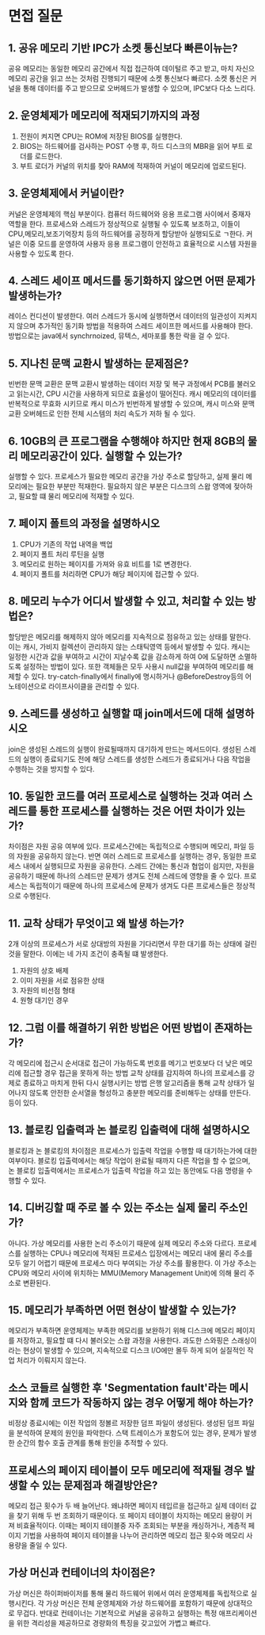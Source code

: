 # 면접 질문 


## 1. 공유 메모리 기반 IPC가 소켓 통신보다 빠른이뉴는?
공유 메모리는 동일한 메모리 공간에서 직접 접근하여 데이털르 주고 받고, 마치 자신으 메모리 공간을 읽고 쓰는 것처럼 진행되기 때문에 소켓 통신보다 빠르다.
소켓 통신은 커널을 통해 데이터를 주고 받으므로 오버헤드가 발생할 수 있으며, IPC보다 다소 느리다.

## 2. 운영체제가 메모리에 적재되기까지의 과정

1. 전원이 켜지면 CPU는 ROM에 저장된 BIOS를 실행한다.
2. BIOS는 하드웨어를 검사하는 POST 수행 후, 하드 디스크의 MBR을 읽어 부트 로더를 로드한다.
3. 부트 로더가 커널의 위치를 찾아 RAM에 적재하여 커널이 메모리에 업로드된다.

## 3. 운영체제에서 커널이란?

커널은 운영체제의 핵심 부분이다. 컴퓨터 하드웨어와 응용 프로그램 사이에서 중재자 역할을 한다.
프로세스와 스레드가 정상적으로 실행될 수 있도록 보조하고, 이들이 CPU,메모리,보조기억장치 등의 하드웨어를 공정하게 할당받아 실행되도로 ㄱ한다.
커널은 이중 모드를 운영하여 사용자 응용 프로그램이 안전하고 효율적으로 시스템 자원을 사용할 수 있도록 한다.

## 4. 스레드 세이프 메서드를 동기화하지 않으면 어떤 문제가 발생하는가?
레이스 컨디션이 발생한다. 여러 스레드가 동시에 실행하면서 데이터의 일관성이 지켜지지 않으며 추가적인 동기화 방법을 적용하여 스레드 세이프한 메서드를 사용해야 한다.
방법으로는 java에서 synchrnoized, 뮤텍스, 세마포를 통한 락을 걸 수 있다.

## 5. 지나친 문맥 교환시 발생하는 문제점은?
빈번한 문맥 교환은 문맥 교환시 발생하는 데이터 저장 및 복구 과정에서 PCB를 불러오고 읽는시간, CPU 시간을 사용하게 되므로 효율성이 떨어진다.
캐시 메모리의 데이터를 반복적으로 무효화 시키므로 캐시 미스가 빈번하게 발생할 수 있으며, 캐시 미스와 문맥 교환 오버헤드로 인한 전체 시스템의 처리 속도가 저하 될 수 있다.

## 6. 10GB의 큰 프로그램을 수행해야 하지만 현재 8GB의 물리 메모리공간이 있다. 실행할 수 있는가?
실행할 수 있다. 프로세스가 필요한 메모리 공간을 가상 주소로 할당하고, 실제 물리 메모리에는 필요한 부분만 적재한다.
필요하지 않은 부분은 디스크의 스왑 영역에 젖아하고, 필요할 떄 물리 메모리에 적재할 수 있다.


## 7. 페이지 폴트의 과정을 설명하시오
1. CPU가 기존의 작업 내역을 백업
2. 페이지 폴트 처리 루틴을 실행
3. 메모리로 원하는 페이지를 가져와 유효 비트를 1로 변경한다.
4. 페이지 폴트를 처리하면 CPU가 해당 페이지에 접근할 수 있다.

## 8. 메모리 누수가 어디서 발생할 수 있고, 처리할 수 있는 방법은?
할당받은 메모리를 해제하지 않아 메모리를 지속적으로 점유하고 있는 상태를 말한다. 이는 캐시, 가비지 컬렉션이 관리하지 않는 스태틱영역 등에서 발생할 수 있다.
캐시는 일정한 시간과 값을 부여하고 시간이 지날수록 값을 감소하게 하여 0에 도달하면 소멸하도록 설정하는 방법이 있다.
또한 객체들은 모두 사용시 null값을 부여하여 메모리를 해제할 수 있다. try-catch-finally에서 finally에 명시하거나 @BeforeDestroy등의 어노테이션으로 라이프사이클을 관리할 수 있다.

## 9. 스레드를 생성하고 실행할 때 join메서드에 대해 설명하시오
join은 생성된 스레드의 실행이 완료될때까지 대기하게 만드는 메서드이다.
생성된 스레드의 실행이 종료되기도 전에 해당 스레드를 생성한 스레드가 종료되거나 다음 작업을 수행하는 것을 방지할 수 있다.

## 10. 동일한 코드를 여러 프로세스로 실행하는 것과 여러 스레드를 통한 프로세스를 실행하는 것은 어떤 차이가 있는가?

차이점은 자원 공유 여부에 있다. 프로세스간에는 독립적으로 수행되며 메모리, 파일 등의 자원을 공유하지 않는다. 반면 여러 스레드로 프로세스를 실행하는 경우, 동일한 프로세스 내에서 실행되므로 자원을 공유한다.
스레드 간에는 통신과 협업이 쉽지만, 자원을 공유하기 때문에 하나의 스레드만 문제가 생겨도 전체 스레드에 영향을 줄 수 있다.
프로세스는 독립적이기 때문에 하나의 프로세스에 문제가 생겨도 다른 프로세스들은 정상적으로 수행된다.

## 11. 교착 상태가 무엇이고 왜 발생 하는가?
2개 이상의 프로세스가 서로 상대방의 자원을 기다리면서 무한 대기를 하는 상태에 걸린것을 말한다.
이에는 네 가지 조건이 충족될 떄 발생한다.
1. 자원의 상호 배제
2. 이미 자원을 서로 점유한 상태
3. 자원의 비선점 형태
4. 원형 대기인 경우

## 12. 그럼 이를 해결하기 위한 방법은 어떤 방법이 존재하는가?
각 메모리에 접근시 순서대로 접근이 가능하도록 번호를 메기고 번호보다 더 낮은 메모리에 접근할 경우 접근을 못하게 하는 방법
교착 상태를 감지하여 하나의 프로세스를 강제로 종료하고 마치게 한뒤 다시 실행시키는 방법
은행 알고리즘을 통해 교착 상태가 일어나지 않도록 안전한 순서열을 형성하고 충분한 메모리를 준비해두는 상태를 만든다.
등이 있다.

## 13. 블로킹 입출력과 논 블로킹 입출력에 대해 설명하시오
블로킹과 논 블로킹의 차이점은 프로세스가 입출력 작업을 수행할 때 대기하는가에 대한 여부이다.
블로킹 입출력에서는 해당 작업이 완료될 때까지 다른 작업을 할 수 없으며, 논 블로킹 입출력에서는 프로세스가 입출력 작업을 하고 있는 동안에도 다음 명령을 수행할 수 있다.

## 14. 디버깅할 때 주로 볼 수 있는 주소는 실제 물리 주소인가?
아니다. 가상 메모리를 사용한 논리 주소이기 때문에 실제 메모리 주소와 다르다. 프로세스를 실행하는 CPU나 메모리에 적재된 프로세스 입장에서는 메모리 내에 물리 주소를 모두 알기 어렵기 때문에
프로세스 마다 부여되는 가상 주소를 활용한다.
이 가상 주소는 CPU와 메모리 사이에 위치하는 MMU(Memory Management Unit)에 의해 물리 주소로 변환된다.

## 15. 메모리가 부족하면 어떤 현상이 발생할 수 있는가?
메모리가 부족하면 운영체제는 부족한 메모리를 보완하기 위해 디스크에 메모리 페이지를 저장하고, 필요할 떄 다시 불러오는 스왑 과정을 사용한다.
과도한 스와핑은 스래싱이라는 현상이 발생할 수 있으며, 지속적으로 디스크 I/O에만 몰두 하게 되어 실질적인 작업 처리가 이뤄지지 않는다.


## 소스 코들르 실행한 후 'Segmentation fault'라는 메시지와 함께 코드가 작동하지 않는 경우 어떻게 해야 하는가?
비정상 종료시에는 이전 작업의 정볼르 저장한 덤프 파일이 생성된다. 생성된 덤프 파일을 분석하여 문제의 원인을 파악한다.
스택 트레이스가 포함도어 있는 경우, 문제가 발생한 순간의 함수 호출 관계를 통해 원인을 추적할 수 있다.

## 프로세스의 페이지 테이블이 모두 메모리에 적재될 경우 발생할 수 있는 문제점과 해결방안은?
메모리 접근 횟수가 두 배 늘어난다. 왜냐하면 페이지 테입르을 접근하고 실제 데이터 값을 찾기 위해 두 번 조회하기 때문이다. 
또 페이지 테이블이 차지하는 메모리 용량이 커져 비효율적이다. 이때는 페이지 테이블중 자주 조회되는 부분을 캐싱하거나, 계층적 페이지 기법을 사용하여
페이지 테이블을 나누어 관리하면 메모리 접근 횟수와 메모리 사용량을 줄일 수 있다.

## 가상 머신과 컨테이너의 차이점은?
가상 머신은 하이퍼바이저를 통해 물리 하드웨어 위에서 여러 운영체제를 독립적으로 실행시킨다.
각 가상 머신은 전체 운영체제와 가상 하드웨어를 포함하기 때문에 상대적으로 무겁다.
반대로 컨테이너는 기본적으로 커널을 공유하고 실행하는 특정 애프리케이션을 위한 격리성을 제공하므로 경량화의 특징을 갖고있어 가볍고 빠르다.
